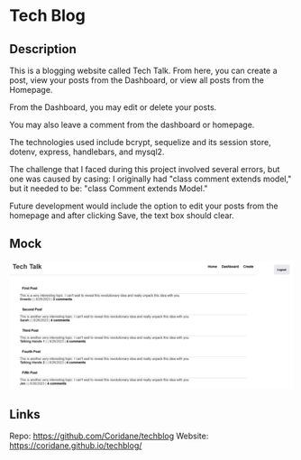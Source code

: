   # Tech Blog

  ## Description

  This is a blogging website called Tech Talk. From here, you can create a post, view your posts from the Dashboard, or view all posts from the Homepage.
  
  From the Dashboard, you may edit or delete your posts.
  
  You may also leave a comment from the dashboard or homepage.

  The technologies used include bcrypt, sequelize and its session store, dotenv, express, handlebars, and mysql2.
  
  The challenge that I faced during this project involved several errors, but one was caused by casing: I originally had "class comment extends model," but it needed to be: "class Comment extends Model."
    
  Future development would include the option to edit your posts from the homepage and after clicking Save, the text box should clear.

  ## Mock

  ![Screenshot](./mock.png)
      
  ## Links

  Repo: https://github.com/Coridane/techblog
  Website: https://coridane.github.io/techblog/
